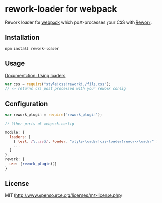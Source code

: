 # rework-loader for webpack

Rework loader for [webpack](http://webpack.github.io/) which post-processes your CSS with [Rework](https://github.com/reworkcss/rework).

## Installation

`npm install rework-loader`

## Usage

[Documentation: Using loaders](http://webpack.github.io/docs/using-loaders.html)

``` javascript
var css = require("style!css!rework!./file.css");
// => returns css post processed with your rework config
```

## Configuration

``` javascript
var rework_plugin = require('rework_plugin');

// Other parts of webpack.config

module: {
  loaders: [
    { test: /\.css$/, loader: "style-loader!css-loader!rework-loader" },
    ...
  ]
},
rework: {
  use: [rework_plugin()]
}
```

## License

MIT (http://www.opensource.org/licenses/mit-license.php)

